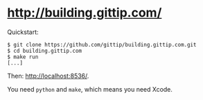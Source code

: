 # http://building.gittip.com/

Quickstart:

```
$ git clone https://github.com/gittip/building.gittip.com.git
$ cd building.gittip.com
$ make run
[...]
```

Then: [http://localhost:8536/](http://localhost:8536/).

You need `python` and `make`, which means you need Xcode.
